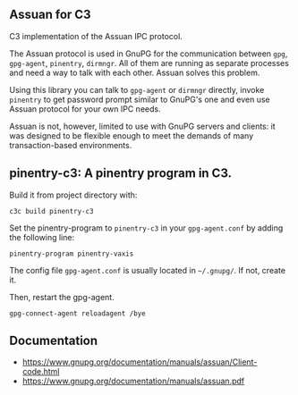 ## Assuan for C3

C3 implementation of the Assuan IPC protocol.

The Assuan protocol is used in GnuPG for the communication between `gpg`,
`gpg-agent`, `pinentry`, `dirmngr`. All of them are running as separate
processes and need a way to talk with each other. Assuan solves this problem.

Using this library you can talk to `gpg-agent` or `dirmngr` directly, invoke
`pinentry` to get password prompt similar to GnuPG's one and even use Assuan
protocol for your own IPC needs.

Assuan is not, however, limited to use with GnuPG servers and clients: it was
designed to be flexible enough to meet the demands of many transaction-based
environments.


## pinentry-c3: A pinentry program in C3.

Build it from project directory with:

```
c3c build pinentry-c3
```

Set the pinentry-program to `pinentry-c3` in your `gpg-agent.conf` by
adding the following line:

```
pinentry-program pinentry-vaxis
```

The config file `gpg-agent.conf` is usually located in `~/.gnupg/`. If not, create it.

Then, restart the gpg-agent.

```
gpg-connect-agent reloadagent /bye 
```


## Documentation

- <https://www.gnupg.org/documentation/manuals/assuan/Client-code.html>
- <https://www.gnupg.org/documentation/manuals/assuan.pdf>

